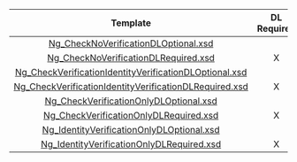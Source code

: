|                          Template                          | DL  Required  | Verify  [Ng_Check  | Verify  ID  | Certification Terminal ID  |
|:----------------------------------------------------------:|:-------------:|:--------------:|:-----------:|:--------------------------:|
| [Ng_CheckNoVerificationDLOptional.xsd](Ng_CheckNoVerificationDLOptional.xsd)                          |               |                |             |            2310            |
| [Ng_CheckNoVerificationDLRequired.xsd](Ng_CheckNoVerificationDLRequired.xsd)                          |       X       |                |             |            2311            |
| [Ng_CheckVerificationIdentityVerificationDLOptional.xsd](Ng_CheckVerificationIdentityVerificationDLOptional.xsd)        |               |       X        |      X      |            2312            |
| [Ng_CheckVerificationIdentityVerificationDLRequired.xsd](Ng_CheckVerificationIdentityVerificationDLRequired.xsd)        |       X       |       X        |      X      |            2313            |
| [Ng_CheckVerificationOnlyDLOptional.xsd](Ng_CheckVerificationOnlyDLOptional.xsd)                        |               |       X        |             |            2314            |
| [Ng_CheckVerificationOnlyDLRequired.xsd](Ng_CheckVerificationOnlyDLRequired.xsd)                        |       X       |       X        |             |            2315            |
| [Ng_IdentityVerificationOnlyDLOptional.xsd](Ng_IdentityVerificationOnlyDLOptional.xsd)                     |               |                |      X      |            2316            |
| [Ng_IdentityVerificationOnlyDLRequired.xsd](Ng_IdentityVerificationOnlyDLRequired.xsd)                     |       X       |                |      X      |            2317            |

